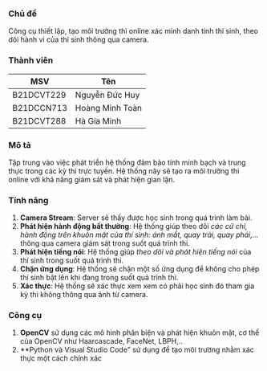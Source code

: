 
### Chủ đề
Công cụ thiết lập, tạo môi trường thi online xác minh danh tính thí sinh, theo dõi hành vi của thí sinh thông qua camera.

### Thành viên
| MSV | Tên |
|---|---|
| B21DCVT229  | Nguyễn Đức Huy  |
| B21DCCN713  | Hoàng Minh Toàn |
| B21DCVT288  | Hà Gia Minh     |

### Mô tả
Tập trung vào việc phát triển hệ thống đảm bảo tính minh bạch và trung thực trong các kỳ thi trực tuyến. Hệ thống này sẽ tạo ra môi trường thi online với khả năng giám sát và phát hiện gian lận.

### Tính năng
1. **Camera Stream**: Server sẽ thấy được học sinh trong quá trình làm bài.
2. **Phát hiện hành động bất thường**: Hệ thống giúp theo dõi *các cử chỉ, hành động trên khuôn mặt của thí sinh: ánh mắt, quay trái, quay phải,...* thông qua camera giám sát trong suốt quá trình thi.
3. **Phát hiện tiếng nói**: Hệ thống giúp *theo dõi và phát hiện tiếng nói* của thí sinh trong suốt quá trình thi.
4. **Chặn ứng dụng**: Hệ thống sẽ chặn một số ứng dụng để không cho phép thí sinh bật lên khi đang trong suốt quá trình thi.
5. **Xác thực**: Hệ thống sẽ xác thực xem xem có phải học sinh đó tham gia kỳ thi không thông qua ảnh từ camera.

### Công cụ 
1. **OpenCV** sử dụng các mô hình phân biện và phát hiện khuôn mặt, cơ thể của OpenCV như Haarcascade, FaceNet, LBPH,..
2. **Python và Visual Studio Code" sử dụng để tạo môi trường nhằm xác thực một cách chính xác 
